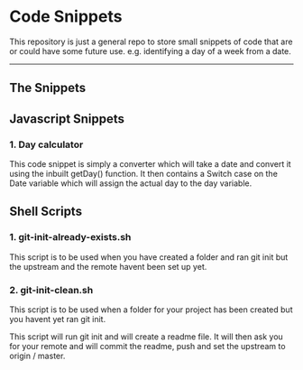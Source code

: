 <h1>Code Snippets</h1>

This repository is just a general repo to store small snippets of code that are or could have some future use. e.g. identifying a day of a week from a date.

_____

<h2>The Snippets</h2>

<h2>Javascript Snippets</h2>
<h3>1. Day calculator</h3>

This code snippet is simply a converter which will take a date and convert it using the inbuilt getDay()
function. It then contains a Switch case on the Date variable which will assign the actual day to the day variable.

<h2>Shell Scripts</h2>

<h3>1. git-init-already-exists.sh</h3>
This script is to be used when you have created a folder and ran git init but the upstream and the remote havent been set up yet.

<h3>2. git-init-clean.sh</h3>
This script is to be used when a folder for your project has been created but you havent yet ran git init.

This script will run git init and will create a readme file. It will then ask you for your remote and will commit the readme, push and set the upstream to origin / master.

